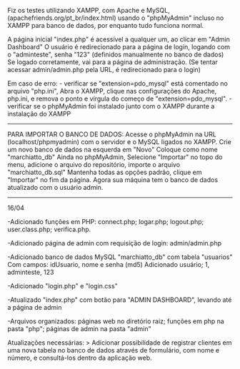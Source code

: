 Fiz os testes utilizando XAMPP, com Apache e MySQL, (apachefriends.org/pt_br/index.html)
usando o "phpMyAdmin" incluso no XAMPP para banco de dados, por enquanto tudo funciona normal.

A página inicial "index.php" é acessível a qualquer um, ao clicar em "Admin Dashboard"
O usuário é redirecionado para a página de login, logando com o "adminteste", senha "123" (definidos manualmente no banco de dados)
Se logado corretamente, vai para a página de administração.
(Se tentar acessar admin/admin.php pela URL, é redirecionado para o login)

Em caso de erro: 
	- verificar se "extension=pdo_mysql" está comentado no arquivo "php.ini",
	Abra o XAMPP, clique nas configurações do Apache, php.ini, e remova o ponto e vírgula do começo de "extension=pdo_mysql".
	- verificar se o phpMyAdmin foi instalado junto com o XAMPP durante a instalação do XAMPP

------------------------------------

PARA IMPORTAR O BANCO DE DADOS:
	Acesse o phpMyAdmin na URL (localhost/phpmyadmin) com o servidor e o MySQL ligados no XAMPP.
	Crie um novo banco de dados na esquerda em "Novo"
	Coloque como nome "marchiatto_db"
	Ainda no phpMyAdmin, Selecione "Importar" no topo do menu, adicione o arquivo do repositório,
	importe o arquivo "marchiatto_db.sql"
	Mantenha todas as opções padrão, clique em "Importar" no fim da página.
	Agora sua máquina tem o banco de dados atualizado com o usuário admin.

------------------------------------

16/04

-Adicionado funções em PHP: connect.php; logar.php; logout.php; user.class.php; verifica.php.

-Adicionado página de admin com requisição de login: admin/admin.php

-Adicionado banco de dados MySQL "marchiatto_db" com tabela "usuarios"
	Com campos: idUsuario, nome e senha (md5)
	Adicionado usuário; 1, adminteste, 123

-Adicionado "login.php" e "login.css"

-Atualizado "index.php" com botão para "ADMIN DASHBOARD", levando até a página de admin

-Arquivos organizados: páginas web no diretório raiz; funções em php na pasta "php"; páginas de admin na pasta "admin"

Atualizações necessárias:
	> Adicionar possibilidade de registrar clientes em uma nova tabela no banco de dados através de formulário,
	  com nome e número, e consultá-los dentro da aplicação web.
